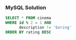 ### MySQL Solution

```sql
SELECT * FROM cinema
WHERE id % 2 = 1 AND
      description != 'boring'
ORDER BY rating DESC
```
